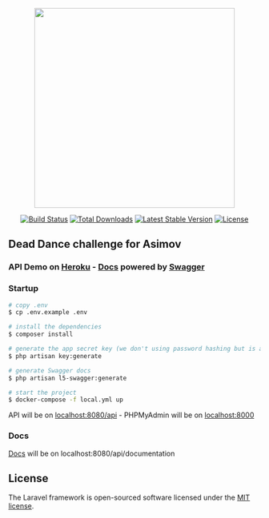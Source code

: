<p align="center"><a href="https://laravel.com" target="_blank"><img src="https://raw.githubusercontent.com/laravel/art/master/logo-lockup/5%20SVG/2%20CMYK/1%20Full%20Color/laravel-logolockup-cmyk-red.svg" width="400"></a></p>

<p align="center">
<a href="https://travis-ci.org/laravel/framework"><img src="https://travis-ci.org/laravel/framework.svg" alt="Build Status"></a>
<a href="https://packagist.org/packages/laravel/framework"><img src="https://img.shields.io/packagist/dt/laravel/framework" alt="Total Downloads"></a>
<a href="https://packagist.org/packages/laravel/framework"><img src="https://img.shields.io/packagist/v/laravel/framework" alt="Latest Stable Version"></a>
<a href="https://packagist.org/packages/laravel/framework"><img src="https://img.shields.io/packagist/l/laravel/framework" alt="License"></a>
</p>

## Dead Dance challenge for Asimov

### API Demo on [Heroku](https://deaddance.herokuapp.com/api/) - [Docs](https://deaddance.herokuapp.com/api/documentation) powered by [Swagger](https://swagger.io/solutions/api-documentation/)

### Startup

```bash
# copy .env
$ cp .env.example .env

# install the dependencies
$ composer install

# generate the app secret key (we don't using password hashing but is a good practice)
$ php artisan key:generate

# generate Swagger docs
$ php artisan l5-swagger:generate

# start the project
$ docker-compose -f local.yml up
```

API will be on [localhost:8080/api](http://localhost:8080/api/documentation) - PHPMyAdmin will be on [localhost:8000](http://localhost:8000/)

### Docs

[Docs](http://localhost:8080/api/documentation) will be on localhost:8080/api/documentation

## License

The Laravel framework is open-sourced software licensed under the [MIT license](https://opensource.org/licenses/MIT).
